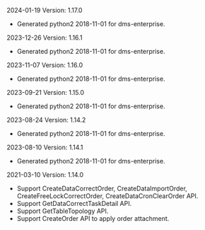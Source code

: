 2024-01-19 Version: 1.17.0
- Generated python2 2018-11-01 for dms-enterprise.

2023-12-26 Version: 1.16.1
- Generated python2 2018-11-01 for dms-enterprise.

2023-11-07 Version: 1.16.0
- Generated python2 2018-11-01 for dms-enterprise.

2023-09-21 Version: 1.15.0
- Generated python2 2018-11-01 for dms-enterprise.

2023-08-24 Version: 1.14.2
- Generated python2 2018-11-01 for dms-enterprise.

2023-08-10 Version: 1.14.1
- Generated python2 2018-11-01 for dms-enterprise.

2021-03-10 Version: 1.14.0
- Support CreateDataCorrectOrder, CreateDataImportOrder, CreateFreeLockCorrectOrder, CreateDataCronClearOrder API.
- Support GetDataCorrectTaskDetail API.
- Support GetTableTopology API.
- Support CreateOrder API to apply order attachment.


